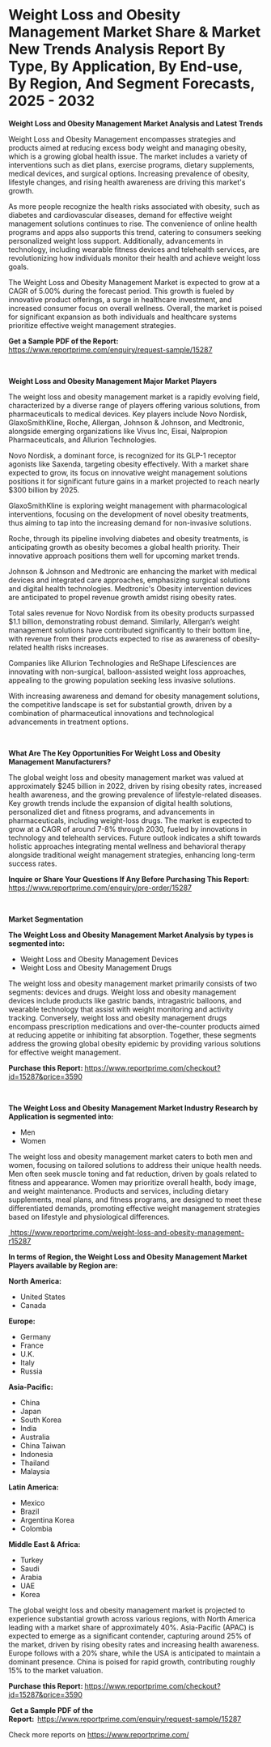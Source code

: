 <p><h1>Weight Loss and Obesity Management Market Share & Market New Trends Analysis Report By Type, By Application, By End-use, By Region, And Segment Forecasts, 2025 - 2032</h1></p><p><strong>Weight Loss and Obesity Management Market Analysis and Latest Trends</strong></p>
<p><p>Weight Loss and Obesity Management encompasses strategies and products aimed at reducing excess body weight and managing obesity, which is a growing global health issue. The market includes a variety of interventions such as diet plans, exercise programs, dietary supplements, medical devices, and surgical options. Increasing prevalence of obesity, lifestyle changes, and rising health awareness are driving this market's growth.</p><p>As more people recognize the health risks associated with obesity, such as diabetes and cardiovascular diseases, demand for effective weight management solutions continues to rise. The convenience of online health programs and apps also supports this trend, catering to consumers seeking personalized weight loss support. Additionally, advancements in technology, including wearable fitness devices and telehealth services, are revolutionizing how individuals monitor their health and achieve weight loss goals.</p><p>The Weight Loss and Obesity Management Market is expected to grow at a CAGR of 5.00% during the forecast period. This growth is fueled by innovative product offerings, a surge in healthcare investment, and increased consumer focus on overall wellness. Overall, the market is poised for significant expansion as both individuals and healthcare systems prioritize effective weight management strategies.</p></p>
<p><strong>Get a Sample PDF of the Report:&nbsp;</strong> <a href="https://www.reportprime.com/enquiry/request-sample/15287?utm_campaign=2246&utm_medium=2&utm_source=Github&utm_content=ia&utm_term=20032025&utm_id=weight-loss-and-obesity-management">https://www.reportprime.com/enquiry/request-sample/15287</a></p>
<p>&nbsp;</p>
<p><strong>Weight Loss and Obesity Management Major Market Players</strong></p>
<p><p>The weight loss and obesity management market is a rapidly evolving field, characterized by a diverse range of players offering various solutions, from pharmaceuticals to medical devices. Key players include Novo Nordisk, GlaxoSmithKline, Roche, Allergan, Johnson & Johnson, and Medtronic, alongside emerging organizations like Vivus Inc, Eisai, Nalpropion Pharmaceuticals, and Allurion Technologies.</p><p>Novo Nordisk, a dominant force, is recognized for its GLP-1 receptor agonists like Saxenda, targeting obesity effectively. With a market share expected to grow, its focus on innovative weight management solutions positions it for significant future gains in a market projected to reach nearly $300 billion by 2025.</p><p>GlaxoSmithKline is exploring weight management with pharmacological interventions, focusing on the development of novel obesity treatments, thus aiming to tap into the increasing demand for non-invasive solutions.</p><p>Roche, through its pipeline involving diabetes and obesity treatments, is anticipating growth as obesity becomes a global health priority. Their innovative approach positions them well for upcoming market trends.</p><p>Johnson & Johnson and Medtronic are enhancing the market with medical devices and integrated care approaches, emphasizing surgical solutions and digital health technologies. Medtronic's Obesity intervention devices are anticipated to propel revenue growth amidst rising obesity rates. </p><p>Total sales revenue for Novo Nordisk from its obesity products surpassed $1.1 billion, demonstrating robust demand. Similarly, Allergan’s weight management solutions have contributed significantly to their bottom line, with revenue from their products expected to rise as awareness of obesity-related health risks increases.</p><p>Companies like Allurion Technologies and ReShape Lifesciences are innovating with non-surgical, balloon-assisted weight loss approaches, appealing to the growing population seeking less invasive solutions. </p><p>With increasing awareness and demand for obesity management solutions, the competitive landscape is set for substantial growth, driven by a combination of pharmaceutical innovations and technological advancements in treatment options.</p></p>
<p>&nbsp;</p>
<p><strong>What Are The Key Opportunities For Weight Loss and Obesity Management Manufacturers?</strong></p>
<p><p>The global weight loss and obesity management market was valued at approximately $245 billion in 2022, driven by rising obesity rates, increased health awareness, and the growing prevalence of lifestyle-related diseases. Key growth trends include the expansion of digital health solutions, personalized diet and fitness programs, and advancements in pharmaceuticals, including weight-loss drugs. The market is expected to grow at a CAGR of around 7-8% through 2030, fueled by innovations in technology and telehealth services. Future outlook indicates a shift towards holistic approaches integrating mental wellness and behavioral therapy alongside traditional weight management strategies, enhancing long-term success rates.</p></p>
<p><strong>Inquire or Share Your Questions If Any Before Purchasing This Report:</strong> <a href="https://www.reportprime.com/enquiry/pre-order/15287?utm_campaign=2246&utm_medium=2&utm_source=Github&utm_content=ia&utm_term=20032025&utm_id=weight-loss-and-obesity-management">https://www.reportprime.com/enquiry/pre-order/15287</a></p>
<p>&nbsp;</p>
<p><strong>Market Segmentation</strong></p>
<p><strong>The Weight Loss and Obesity Management Market Analysis by types is segmented into:</strong></p>
<p><ul><li>Weight Loss and Obesity Management Devices</li><li>Weight Loss and Obesity Management Drugs</li></ul></p>
<p><p>The weight loss and obesity management market primarily consists of two segments: devices and drugs. Weight loss and obesity management devices include products like gastric bands, intragastric balloons, and wearable technology that assist with weight monitoring and activity tracking. Conversely, weight loss and obesity management drugs encompass prescription medications and over-the-counter products aimed at reducing appetite or inhibiting fat absorption. Together, these segments address the growing global obesity epidemic by providing various solutions for effective weight management.</p></p>
<p><strong>Purchase this Report:&nbsp;</strong><a href="https://www.reportprime.com/checkout?id=15287&price=3590&utm_campaign=2246&utm_medium=2&utm_source=Github&utm_content=ia&utm_term=20032025&utm_id=weight-loss-and-obesity-management">https://www.reportprime.com/checkout?id=15287&price=3590</a></p>
<p>&nbsp;</p>
<p><strong>The Weight Loss and Obesity Management Market Industry Research by Application is segmented into:</strong></p>
<p><ul><li>Men</li><li>Women</li></ul></p>
<p><p>The weight loss and obesity management market caters to both men and women, focusing on tailored solutions to address their unique health needs. Men often seek muscle toning and fat reduction, driven by goals related to fitness and appearance. Women may prioritize overall health, body image, and weight maintenance. Products and services, including dietary supplements, meal plans, and fitness programs, are designed to meet these differentiated demands, promoting effective weight management strategies based on lifestyle and physiological differences.</p></p>
<p><a href="https://www.reportprime.com/weight-loss-and-obesity-management-r15287?utm_campaign=2246&utm_medium=2&utm_source=Github&utm_content=ia&utm_term=20032025&utm_id=weight-loss-and-obesity-management">&nbsp;https://www.reportprime.com/weight-loss-and-obesity-management-r15287</a></p>
<p><strong>In terms of Region, the Weight Loss and Obesity Management Market Players available by Region are:</strong></p>
<p>
    <p> <strong> North America: </strong>
        <ul>
            <li>United States</li>
            <li>Canada</li>
        </ul>
        </p> 
    <p> <strong> Europe: </strong>
        <ul>
            <li>Germany</li>
            <li>France</li>
            <li>U.K.</li>
            <li>Italy</li>
            <li>Russia</li>
        </ul>
        </p> 
    <p> <strong> Asia-Pacific: </strong>
        <ul>
            <li>China</li>
            <li>Japan</li>
            <li>South Korea</li>
            <li>India</li>
            <li>Australia</li>
            <li>China Taiwan</li>
            <li>Indonesia</li>
            <li>Thailand</li>
            <li>Malaysia</li>
        </ul>
        </p> 
    <p> <strong> Latin America: </strong>
        <ul>
            <li>Mexico</li>
            <li>Brazil</li>
            <li>Argentina Korea</li>
            <li>Colombia</li>
        </ul>
        </p> 
    <p> <strong> Middle East & Africa: </strong>
        <ul>
            <li>Turkey</li>
            <li>Saudi</li>
            <li>Arabia</li>
            <li>UAE</li>
            <li>Korea</li>
        </ul>
    </p>
    </p>
<p><p>The global weight loss and obesity management market is projected to experience substantial growth across various regions, with North America leading with a market share of approximately 40%. Asia-Pacific (APAC) is expected to emerge as a significant contender, capturing around 25% of the market, driven by rising obesity rates and increasing health awareness. Europe follows with a 20% share, while the USA is anticipated to maintain a dominant presence. China is poised for rapid growth, contributing roughly 15% to the market valuation.</p></p>
<p><strong>Purchase this Report: </strong><a href="https://www.reportprime.com/checkout?id=15287&price=3590&utm_campaign=2246&utm_medium=2&utm_source=Github&utm_content=ia&utm_term=20032025&utm_id=weight-loss-and-obesity-management">https://www.reportprime.com/checkout?id=15287&price=3590</a></p>
<p>&nbsp;<strong>Get a Sample PDF of the Report:&nbsp;&nbsp;</strong><a href="https://www.reportprime.com/enquiry/request-sample/15287?utm_campaign=2246&utm_medium=2&utm_source=Github&utm_content=ia&utm_term=20032025&utm_id=weight-loss-and-obesity-management">https://www.reportprime.com/enquiry/request-sample/15287</a></p>
<p><strong></strong></p>
<p>Check more reports on <a href="https://www.reportprime.com/?utm_campaign=2246&utm_medium=2&utm_source=Github&utm_content=ia&utm_term=20032025&utm_id=weight-loss-and-obesity-management">https://www.reportprime.com/</a></p>